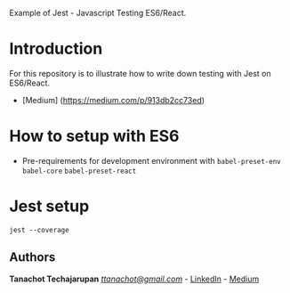 Example of Jest - Javascript Testing ES6/React.

# Introduction
For this repository is to illustrate how to write down testing with Jest on ES6/React.

* [Medium] (https://medium.com/p/913db2cc73ed)

# How to setup with ES6
* Pre-requirements for development environment with `babel-preset-env` `babel-core` `babel-preset-react`

# Jest setup
`jest --coverage`


## Authors
**Tanachot Techajarupan**
*ttanachot@gmail.com* - [LinkedIn](https://www.linkedin.com/in/tanachot-te/) - [Medium](https://medium.com/@ttanachot)